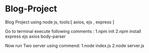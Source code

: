 # Blog-Project
Blog Project using node js, tools:[ axios, ejs , express ]

Go to terminal execute following comments :
 1.npm init
 2.npm install express ejs axios body-parser

Now run Two server using commend:
 1.node index.js
 2.node server.js
